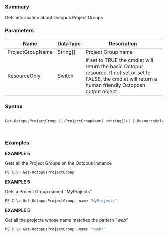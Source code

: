 ﻿### Summary
Gets information about Octopus Project Groups
### Parameters
| Name | DataType          | Description |
| ------------- | ----------- | ----------- |
| ProjectGroupName | String[] |  Project Group name     |
| ResourceOnly | Switch |  If set to TRUE the cmdlet will return the basic Octopur resource. If not set or set to FALSE, the cmdlet will return a human friendly Octoposh  output object     |

### Syntax
``` powershell

Get-OctopusProjectGroup [[-ProjectGroupName] <string[]>] [-ResourceOnly <SwitchParameter>] [<CommonParameters>]




``` 

### Examples
**EXAMPLE 5**

Gets all the Project Groups on the Octopus instance

 ``` powershell 
 PS C:\> Get-OctopusProjectGroup
 ``` 

**EXAMPLE 5**

Gets a Project Group named "MyProjects"

 ``` powershell 
 PS C:\> Get-OctopusProjectGroup -name "MyProjects"
 ``` 

**EXAMPLE 5**

Get all the projects whose name matches the pattern "*web*"

 ``` powershell 
 PS C:\> Get-OctopusProjectGroup -name "*web*"
 ``` 

